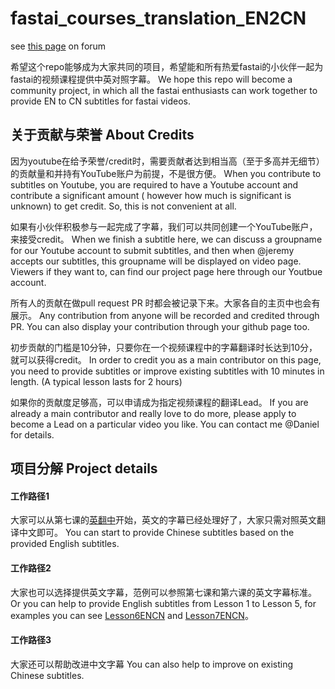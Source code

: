 # fastai_courses_translation_EN2CN

see [this page](https://forums.fast.ai/t/calling-to-join-fastai-en2cn-translation-group/45075) on forum

希望这个repo能够成为大家共同的项目，希望能和所有热爱fastai的小伙伴一起为fastai的视频课程提供中英对照字幕。
We hope this repo will become a community project, in which all the fastai enthusiasts can work together to provide EN to CN subtitles for fastai videos.  

## 关于贡献与荣誉 About Credits
因为youtube在给予荣誉/credit时，需要贡献者达到相当高（至于多高并无细节）的贡献量和并持有YouTube账户为前提，不是很方便。
When you contribute to subtitles on Youtube, you are required to have a Youtube account and contribute a significant amount ( however how much is significant is unknown) to get credit. So, this is not convenient at all. 

如果有小伙伴积极参与一起完成了字幕，我们可以共同创建一个YouTube账户，来接受credit。
When we finish a subtitle here, we can discuss a groupname for our Youtube account to submit subtitles, and then when @jeremy accepts our subtitles, this groupname will be displayed on video page. Viewers if they want to, can find our project page here through our Youtbue account.  

所有人的贡献在做pull request PR 时都会被记录下来。大家各自的主页中也会有展示。
Any contribution from anyone will be recorded and credited through PR. You can also display your contribution through your github page too. 

初步贡献的门槛是10分钟，只要你在一个视频课程中的字幕翻译时长达到10分，就可以获得credit。
In order to credit you as a main contributor on this page, you need to provide subtitles or improve existing subtitles with 10 minutes in length. (A typical lesson lasts for 2 hours)  

如果你的贡献度足够高，可以申请成为指定视频课程的翻译Lead。
If you are already a main contributor and really love to do more, please apply to become a Lead on a particular video you like.   You can contact me @Daniel for details. 

## 项目分解 Project details
#### 工作路径1
大家可以从第七课的[英翻中](https://github.com/EmbraceLife/fastai_courses_translation_EN2CN/blob/master/Lesson7ENCN.sbv)开始，英文的字幕已经处理好了，大家只需对照英文翻译中文即可。
You can start to provide Chinese subtitles based on the provided English subtitles. 

#### 工作路径2
大家也可以选择提供英文字幕，范例可以参照第七课和第六课的英文字幕标准。
Or you can help to provide English subtitles from Lesson 1 to Lesson 5, for examples you can see [Lesson6ENCN](https://github.com/EmbraceLife/fastai_courses_translation_EN2CN/blob/master/Lesson6ENCN.sbv) and [Lesson7ENCN](https://github.com/EmbraceLife/fastai_courses_translation_EN2CN/blob/master/Lesson7ENCN.sbv)。 

#### 工作路径3
大家还可以帮助改进中文字幕
You can also help to improve on existing Chinese subtitles. 

